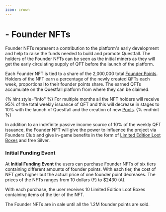 ```yaml
---
icon: crown
---
```


# - Founder NFTs

Founder NFTs represent a contribution to the platform's early development and help to raise the funds needed to build and promote Questfall. The holders of the Founder NFTs can be seen as the initial miners as they will get the early circulating supply of QFT before the launch of the platform.

Each Founder NFT is tied to a share of the 2,000,000 total [Founder Points](../infrastructure/founders-revenue.md). Holders of the NFT earn a percentage of the newly created QFTs each week, proportional to their founder points share. The earned QFTs accumulate on the Questfall platform from where they can be claimed.

{% hint style="info" %}
For multiple months all the NFT holders will receive 95% of the total weekly issuance of QFT and this will decrease in stages to 10% with the launch of Questfall and the creation of new  [Pools](../overview/quest-mining.md).
{% endhint %}

In addition to an indefinite passive income source of 10% of the weekly QFT issuance, the Founder NFT will give the power to influence the project via Founders Club and give in-game benefits in the form of [Limited Edition Loot Boxes](./limited%20edition%20loot%20boxes.md) and free Silver.

### Initial Funding Event

At **Initial Funding Event** the users can purchase Founder NFTs of six tiers containing different amounts of founder points. With each tier, the cost of NFT gets higher but the actual price of one founder point decreases. The prices of the NFTs ranges from 10 dollars (F) to $2430 (A). 

With each purchase, the user receives 10 Limited Edition Loot Boxes containing items of the tier of the NFT.

The Founder NFTs are in sale until all the 1.2M founder points are sold. 
